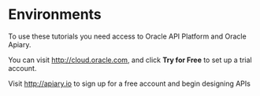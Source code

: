# Environments
To use these tutorials you need access to Oracle API Platform and Oracle Apiary.

You can visit http://cloud.oracle.com, and click **Try for Free** to set up a trial account.

Visit http://apiary.io to sign up for a free account and begin designing APIs

